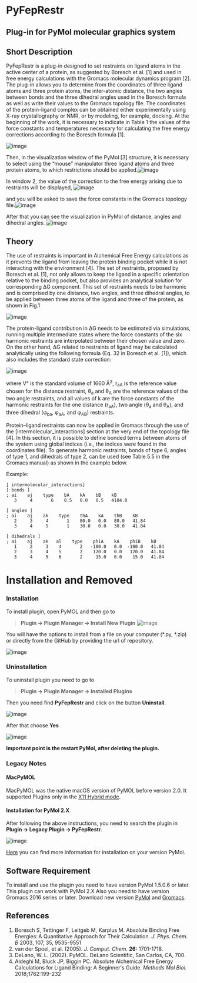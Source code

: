 PyFepRestr
================================================
## Plug-in for PyMol molecular graphics system

Short Description
-----------------
PyFepRestr is a plug-in designed to set restraints on ligand atoms in the active center of a protein, as suggested by Boresch et al. \[1]  and used in free energy calculations with the Gromacs molecular dynamics program [2]. The plug-in allows you to determine from the coordinates of three ligand atoms and three protein atoms, the inter-atomic distance, the two angles between bonds and the three dihedral angles used in the Boresch formula  as well as write their values to the Gromacs topology file. The coordinates of the protein-ligand complex can be obtained either experimentally using X-ray crystallography or NMR, or by modeling, for example, docking. At the beginning of the work, it is necessary to indicate in Table 1 the values of the force constants and temperatures necessary for calculating the free energy corrections according to the Boresch formula \[1].

![image](images/const.png)

Then, in the visualization window of the PyMol [3] structure, it is necessary to select using the “mouse” manipulator three ligand atoms and three protein atoms, to which restrictions should be applied.![image](images/choose5.png)

In window 2, the value of the correction to the free energy arising due to restraints will be displayed,               ![image](images/output2.png) 

and you will be asked to save the force constants in the Gromacs topology file.![image](images/res_topol.png)

After that you can see the visualization in PyMol of distance, angles and dihedral angles.
![image](images/atoms6.png)



Theory
------------------
The use of restraints is important in Alchemical Free Energy calculations as it prevents the ligand from leaving the protein binding pocket while it is not interacting with the environment \[4]. The set of restraints, proposed by Boresch et al. \[1], not only allows to keep the ligand in a specific orientation relative to the binding pocket, but also provides an analytical solution for corresponding ΔG component. This set of restraints needs to be harmonic and is comprised by one distance, two angles, and three dihedral angles, to be applied between three atoms of the ligand and three of the protein, as shown in Fig.1

![image](images/restraints.png)

The protein-ligand contribution in  ΔG  needs to be estimated via simulations, running multiple intermediate states where the force constants of the six harmonic restraints are interpolated between their chosen value and zero. On the other hand, ΔG related to restraints of ligand may be calculated analytically using the following formula (Eq. 32 in Boresch et al. \[1]), which also includes the standard state correction:

![image](images/formula.png)

where V° is the standard volume of 1660 Å<sup>3</sup>, r<sub>aA</sub> is the reference value chosen for the distance restraint, θ<sub>a</sub> and θ<sub>A</sub> are the reference values of the two angle restraints, and all values of k are the force constants of the harmonic restraints for the one distance (r<sub>aA</sub>), two angle (θ<sub>a</sub> and θ<sub>A</sub>), and three dihedral (φ<sub>ba</sub>, φ<sub>aA</sub>, and φ<sub>AB</sub>) restraints.

Protein–ligand restraints can now be applied in Gromacs through the use of the [intermolecular_interactions] section at the very end of the topology file \[4]. In this section, it is possible to define bonded terms between  atoms of the system using global indices (i.e., the indices were found in the coordinates file). To generate harmonic restraints, bonds of type 6, angles of type 1, and dihedrals of type 2, can be used (see Table 5.5 in the Gromacs manual) as shown in the example below.

Example:

```
[ intermolecular_interactions]
[ bonds ]
; ai    aj    type    bA    kA    bB    kB
   3     4       6    0.5   0.0   0.5   4184.0  

[ angles ]
; ai    aj    ak    type    thA    kA    thB    kB
   2     3     4       1    80.0   0.0   80.0   41.84
   3     4     5       1    30.0   0.0   30.0   41.84  

[ dihedrals ]
; ai    aj    ak   al    type    phiA    kA    phiB    kB
   1     2     3    4       2   -100.0   0.0  -100.0   41.84
   2     3     4    5       2    120.0   0.0   120.0   41.84
   3     4     5    6       2     15.0   0.0    15.0   41.84
```


Installation and Removed
============
### Installation
To install  plugin, open PyMOL and then go to 
>**Plugin -> Plugin Manager -> Install New Plugin**
![image](images/Plugin->Plugin_Manager.png)


You will have the options to install from a file on your computer (*.py, *.zip) or  directly from the GitHub by providing the url of repository.


![image](images/Plug_manager.png)

### Uninstallation
To uninstall plugin you need to go to 
>**Plugin -> Plugin Manager -> Installed Plugins**

Then you need find **PyFepRestr** and click on the button **Uninstall**.  

![image](images/Plug_manager_del.png)

After that choose **Yes**

![image](images/Uninstall_yes_or_no.png)

**Important point is the restart PyMol, after deleting the plugin.**

### Legacy Notes
#### MacPyMOL
MacPyMOL was the native macOS version of PyMOL before version 2.0. It supported Plugins only in the [X11 Hybrid mode](https://pymolwiki.org/index.php/MAC_Install#X11_Hybrid).

#### Installation for PyMol 2.X
After following the above instructions, you need to search the plugin in **Plugin -> Legacy Plugin -> PyFepRestr**.

![image](images/Legacy_Plugins.png)


[Here](https://pymolwiki.org/index.php/Plugins) you can find  more information for installation on your version PyMol.


Software Requirement
----------

To install and use the plugin you need to have version PyMol 1.5.0.6 or later. This plugin can work with PyMol 2.X  Also you need to have version Gromacs 2016 series or later. Download new version [PyMol](https://pymol.org/2/?#download) and [Gromacs](http://manual.gromacs.org/documentation/).  


References
----------
1. Boresch S, Tettinger F, Leitgeb M, Karplus M. Absolute Binding Free Energies: A Quantitative Approach for Their Calculation. *J. Phys. Chem. B* 2003, 107, 35, 9535-9551
2. van der Spoel, et al. (2005). *J. Comput. Chem.* **26:** 1701-1718.
3. DeLano, W. L. (2002). PyMOL. DeLano Scientific, San Carlos, CA, 700.
4. Aldeghi M, Bluck JP, Biggin PC. Absolute Alchemical Free Energy Calculations
     for Ligand Binding: A Beginner's Guide. *Methods Mol Biol.* 2018;1762:199-232

